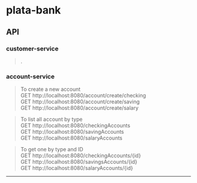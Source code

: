 # plata-bank

## API
### customer-service
>.
### account-service
> To create a new account<br>
  GET http://localhost:8080/account/create/checking <br>
  GET http://localhost:8080/account/create/saving <br>
  GET http://localhost:8080/account/create/salary <br>

  
  >  To list all account by type<br>
  GET http://localhost:8080/checkingAccounts<br>
  GET http://localhost:8080/savingAccounts<br>
  GET http://localhost:8080/salaryAccounts<br>
  

  > To get one by type and ID<br>
  GET http://localhost:8080/checkingAccounts/{id}<br>
  GET http://localhost:8080/savingsAccounts/{id}<br>
  GET http://localhost:8080/salaryAccounts/{id}
  
<hr>